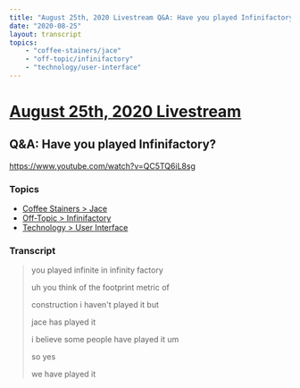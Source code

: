 ```yaml
---
title: "August 25th, 2020 Livestream Q&A: Have you played Infinifactory?"
date: "2020-08-25"
layout: transcript
topics:
    - "coffee-stainers/jace"
    - "off-topic/infinifactory"
    - "technology/user-interface"
---
```

# [August 25th, 2020 Livestream](../2020-08-25.md)
## Q&A: Have you played Infinifactory?
https://www.youtube.com/watch?v=QC5TQ6iL8sg

### Topics
* [Coffee Stainers > Jace](../topics/coffee-stainers/jace.md)
* [Off-Topic > Infinifactory](../topics/off-topic/infinifactory.md)
* [Technology > User Interface](../topics/technology/user-interface.md)

### Transcript

> you played infinite in infinity factory
>
> uh you think of the footprint metric of
>
> construction i haven't played it but
>
> jace has played it
>
> i believe some people have played it um
>
> so yes
>
> we have played it
